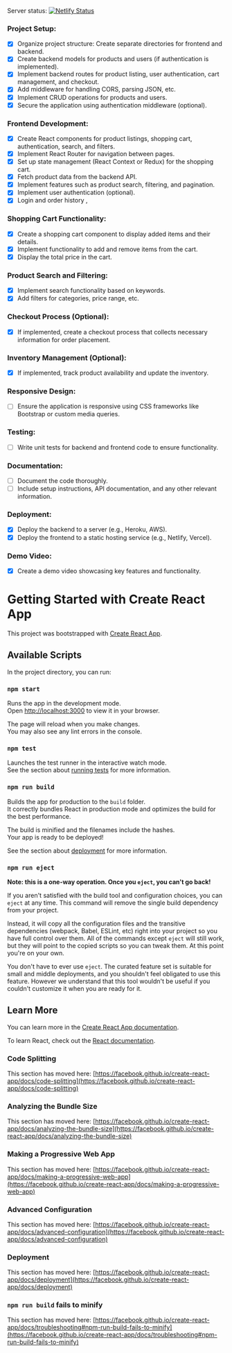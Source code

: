 Server status: [![Netlify Status](https://api.netlify.com/api/v1/badges/5266ea2b-63cc-4a9d-a284-438c8dc3f6d8/deploy-status)](https://app.netlify.com/sites/tsukimarket/deploys)


### Project Setup:

- [x] Organize project structure: Create separate directories for frontend and backend.
- [x] Create backend models for products and users (if authentication is implemented).
- [x] Implement backend routes for product listing, user authentication, cart management, and checkout.
- [x] Add middleware for handling CORS, parsing JSON, etc.
- [x] Implement CRUD operations for products and users.
- [x] Secure the application using authentication middleware (optional).

### Frontend Development:

- [x] Create React components for product listings, shopping cart, authentication, search, and filters.
- [x] Implement React Router for navigation between pages.
- [x] Set up state management (React Context or Redux) for the shopping cart.
- [x] Fetch product data from the backend API.
- [x] Implement features such as product search, filtering, and pagination.
- [x] Implement user authentication (optional).
- [x] Login and order history , 

### Shopping Cart Functionality:

- [x] Create a shopping cart component to display added items and their details.
- [x] Implement functionality to add and remove items from the cart.
- [x] Display the total price in the cart.

### Product Search and Filtering:

- [x] Implement search functionality based on keywords.
- [x] Add filters for categories, price range, etc.

### Checkout Process (Optional):

- [x] If implemented, create a checkout process that collects necessary information for order placement.

### Inventory Management (Optional):

- [x] If implemented, track product availability and update the inventory.

### Responsive Design:

- [ ] Ensure the application is responsive using CSS frameworks like Bootstrap or custom media queries.

### Testing:

- [ ] Write unit tests for backend and frontend code to ensure functionality.

### Documentation:

- [ ] Document the code thoroughly.
- [ ] Include setup instructions, API documentation, and any other relevant information.

### Deployment:

- [x] Deploy the backend to a server (e.g., Heroku, AWS).
- [x] Deploy the frontend to a static hosting service (e.g., Netlify, Vercel).

### Demo Video:

- [x] Create a demo video showcasing key features and functionality.










# Getting Started with Create React App

This project was bootstrapped with [Create React App](https://github.com/facebook/create-react-app).

## Available Scripts

In the project directory, you can run:

### `npm start`

Runs the app in the development mode.\
Open [http://localhost:3000](http://localhost:3000) to view it in your browser.

The page will reload when you make changes.\
You may also see any lint errors in the console.

### `npm test`

Launches the test runner in the interactive watch mode.\
See the section about [running tests](https://facebook.github.io/create-react-app/docs/running-tests) for more information.

### `npm run build`

Builds the app for production to the `build` folder.\
It correctly bundles React in production mode and optimizes the build for the best performance.

The build is minified and the filenames include the hashes.\
Your app is ready to be deployed!

See the section about [deployment](https://facebook.github.io/create-react-app/docs/deployment) for more information.

### `npm run eject`

**Note: this is a one-way operation. Once you `eject`, you can't go back!**

If you aren't satisfied with the build tool and configuration choices, you can `eject` at any time. This command will remove the single build dependency from your project.

Instead, it will copy all the configuration files and the transitive dependencies (webpack, Babel, ESLint, etc) right into your project so you have full control over them. All of the commands except `eject` will still work, but they will point to the copied scripts so you can tweak them. At this point you're on your own.

You don't have to ever use `eject`. The curated feature set is suitable for small and middle deployments, and you shouldn't feel obligated to use this feature. However we understand that this tool wouldn't be useful if you couldn't customize it when you are ready for it.

## Learn More

You can learn more in the [Create React App documentation](https://facebook.github.io/create-react-app/docs/getting-started).

To learn React, check out the [React documentation](https://reactjs.org/).

### Code Splitting

This section has moved here: [https://facebook.github.io/create-react-app/docs/code-splitting](https://facebook.github.io/create-react-app/docs/code-splitting)

### Analyzing the Bundle Size

This section has moved here: [https://facebook.github.io/create-react-app/docs/analyzing-the-bundle-size](https://facebook.github.io/create-react-app/docs/analyzing-the-bundle-size)

### Making a Progressive Web App

This section has moved here: [https://facebook.github.io/create-react-app/docs/making-a-progressive-web-app](https://facebook.github.io/create-react-app/docs/making-a-progressive-web-app)

### Advanced Configuration

This section has moved here: [https://facebook.github.io/create-react-app/docs/advanced-configuration](https://facebook.github.io/create-react-app/docs/advanced-configuration)

### Deployment

This section has moved here: [https://facebook.github.io/create-react-app/docs/deployment](https://facebook.github.io/create-react-app/docs/deployment)

### `npm run build` fails to minify

This section has moved here: [https://facebook.github.io/create-react-app/docs/troubleshooting#npm-run-build-fails-to-minify](https://facebook.github.io/create-react-app/docs/troubleshooting#npm-run-build-fails-to-minify)
